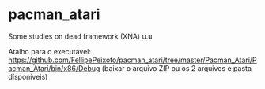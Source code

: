 # pacman_atari

Some studies on dead framework (XNA) u.u

Atalho para o executável: https://github.com/FellipePeixoto/pacman_atari/tree/master/Pacman_Atari/Pacman_Atari/bin/x86/Debug
(baixar o arquivo ZIP ou os 2 arquivos e pasta dísponiveis)
